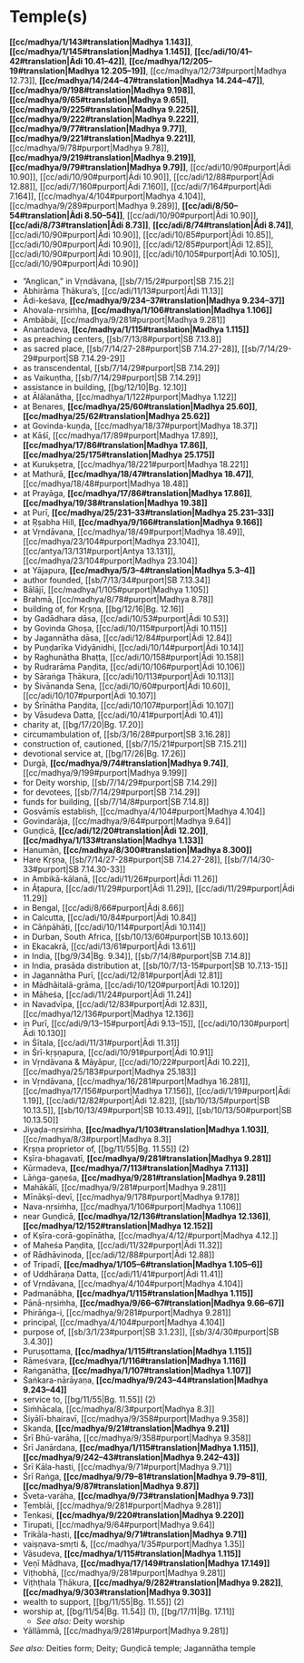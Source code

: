 # Temple(s)

**[[cc/madhya/1/143#translation|Madhya 1.143]]**, **[[cc/madhya/1/145#translation|Madhya 1.145]]**, **[[cc/adi/10/41–42#translation|Ādi 10.41–42]]**, **[[cc/madhya/12/205–19#translation|Madhya 12.205–19]]**, [[cc/madhya/12/73#purport|Madhya 12.73]], **[[cc/madhya/14/244–47#translation|Madhya 14.244–47]]**, **[[cc/madhya/9/198#translation|Madhya 9.198]]**, **[[cc/madhya/9/65#translation|Madhya 9.65]]**, **[[cc/madhya/9/225#translation|Madhya 9.225]]**, **[[cc/madhya/9/222#translation|Madhya 9.222]]**, **[[cc/madhya/9/77#translation|Madhya 9.77]]**, **[[cc/madhya/9/221#translation|Madhya 9.221]]**, [[cc/madhya/9/78#purport|Madhya 9.78]], **[[cc/madhya/9/219#translation|Madhya 9.219]]**, **[[cc/madhya/9/79#translation|Madhya 9.79]]**, [[cc/adi/10/90#purport|Ādi 10.90]], [[cc/adi/10/90#purport|Ādi 10.90]], [[cc/adi/12/88#purport|Ādi 12.88]], [[cc/adi/7/160#purport|Ādi 7.160]], [[cc/adi/7/164#purport|Ādi 7.164]], [[cc/madhya/4/104#purport|Madhya 4.104]], [[cc/madhya/9/289#purport|Madhya 9.289]], **[[cc/adi/8/50–54#translation|Ādi 8.50–54]]**, [[cc/adi/10/90#purport|Ādi 10.90]], **[[cc/adi/8/73#translation|Ādi 8.73]]**, **[[cc/adi/8/74#translation|Ādi 8.74]]**, [[cc/adi/10/90#purport|Ādi 10.90]], [[cc/adi/10/85#purport|Ādi 10.85]], [[cc/adi/10/90#purport|Ādi 10.90]], [[cc/adi/12/85#purport|Ādi 12.85]], [[cc/adi/10/90#purport|Ādi 10.90]], [[cc/adi/10/105#purport|Ādi 10.105]], [[cc/adi/10/90#purport|Ādi 10.90]]

* ”Anglican,” in Vṛndāvana, [[sb/7/15/2#purport|SB 7.15.2]]
* Abhirāma Ṭhākura’s, [[cc/adi/11/13#purport|Ādi 11.13]]
* Ādi-keśava, **[[cc/madhya/9/234–37#translation|Madhya 9.234–37]]**
* Ahovala-nṛsiṁha, **[[cc/madhya/1/106#translation|Madhya 1.106]]**
* Ambābāi, [[cc/madhya/9/281#purport|Madhya 9.281]]
* Anantadeva, **[[cc/madhya/1/115#translation|Madhya 1.115]]**
* as preaching centers, [[sb/7/13/8#purport|SB 7.13.8]]
* as sacred place, [[sb/7/14/27-28#purport|SB 7.14.27-28]], [[sb/7/14/29-29#purport|SB 7.14.29-29]]
* as transcendental, [[sb/7/14/29#purport|SB 7.14.29]]
* as Vaikuṇtha, [[sb/7/14/29#purport|SB 7.14.29]]
* assistance in building, [[bg/12/10|Bg. 12.10]]
* at Ālālanātha, [[cc/madhya/1/122#purport|Madhya 1.122]]
* at Benares, **[[cc/madhya/25/60#translation|Madhya 25.60]]**, **[[cc/madhya/25/62#translation|Madhya 25.62]]**
* at Govinda-kuṇḍa, [[cc/madhya/18/37#purport|Madhya 18.37]]
* at Kāśī, [[cc/madhya/17/89#purport|Madhya 17.89]], **[[cc/madhya/17/86#translation|Madhya 17.86]]**, **[[cc/madhya/25/175#translation|Madhya 25.175]]**
* at Kurukṣetra, [[cc/madhya/18/221#purport|Madhya 18.221]]
* at Mathurā, **[[cc/madhya/18/47#translation|Madhya 18.47]]**, [[cc/madhya/18/48#purport|Madhya 18.48]]
* at Prayāga, **[[cc/madhya/17/86#translation|Madhya 17.86]]**, **[[cc/madhya/19/38#translation|Madhya 19.38]]**
* at Purī, **[[cc/madhya/25/231–33#translation|Madhya 25.231–33]]**
* at Ṛṣabha Hill, **[[cc/madhya/9/166#translation|Madhya 9.166]]**
* at Vṛndāvana, [[cc/madhya/18/49#purport|Madhya 18.49]], [[cc/madhya/23/104#purport|Madhya 23.104]], [[cc/antya/13/131#purport|Antya 13.131]], [[cc/madhya/23/104#purport|Madhya 23.104]]
* at Yājapura, **[[cc/madhya/5/3–4#translation|Madhya 5.3–4]]**
* author founded, [[sb/7/13/34#purport|SB 7.13.34]]
* Bālājī, [[cc/madhya/1/105#purport|Madhya 1.105]]
* Brahmā, [[cc/madhya/8/78#purport|Madhya 8.78]]
* building of, for Kṛṣṇa, [[bg/12/16|Bg. 12.16]]
* by Gadādhara dāsa, [[cc/adi/10/53#purport|Ādi 10.53]]
* by Govinda Ghoṣa, [[cc/adi/10/115#purport|Ādi 10.115]]
* by Jagannātha dāsa, [[cc/adi/12/84#purport|Ādi 12.84]]
* by Puṇḍarīka Vidyānidhi, [[cc/adi/10/14#purport|Ādi 10.14]]
* by Raghunātha Bhaṭṭa, [[cc/adi/10/158#purport|Ādi 10.158]]
* by Rudrarāma Paṇḍita, [[cc/adi/10/106#purport|Ādi 10.106]]
* by Sāraṅga Ṭhākura, [[cc/adi/10/113#purport|Ādi 10.113]]
* by Śivānanda Sena, [[cc/adi/10/60#purport|Ādi 10.60]], [[cc/adi/10/107#purport|Ādi 10.107]]
* by Śrīnātha Paṇḍita, [[cc/adi/10/107#purport|Ādi 10.107]]
* by Vāsudeva Datta, [[cc/adi/10/41#purport|Ādi 10.41]]
* charity at, [[bg/17/20|Bg. 17.20]]
* circumambulation of, [[sb/3/16/28#purport|SB 3.16.28]]
* construction of, cautioned, [[sb/7/15/21#purport|SB 7.15.21]]
* devotional service at, [[bg/17/26|Bg. 17.26]]
* Durgā, **[[cc/madhya/9/74#translation|Madhya 9.74]]**, [[cc/madhya/9/199#purport|Madhya 9.199]]
* for Deity worship, [[sb/7/14/29#purport|SB 7.14.29]]
* for devotees, [[sb/7/14/29#purport|SB 7.14.29]]
* funds for building, [[sb/7/14/8#purport|SB 7.14.8]]
* Gosvāmīs establish, [[cc/madhya/4/104#purport|Madhya 4.104]]
* Govindarāja, [[cc/madhya/9/64#purport|Madhya 9.64]]
* Guṇḍicā, **[[cc/adi/12/20#translation|Ādi 12.20]]**, **[[cc/madhya/1/133#translation|Madhya 1.133]]**
* Hanumān, **[[cc/madhya/8/300#translation|Madhya 8.300]]**
* Hare Kṛṣṇa, [[sb/7/14/27-28#purport|SB 7.14.27-28]], [[sb/7/14/30-33#purport|SB 7.14.30-33]]
* in Ambikā-kālanā, [[cc/adi/11/26#purport|Ādi 11.26]]
* in Āṭapura, [[cc/adi/11/29#purport|Ādi 11.29]], [[cc/adi/11/29#purport|Ādi 11.29]]
* in Bengal, [[cc/adi/8/66#purport|Ādi 8.66]]
* in Calcutta, [[cc/adi/10/84#purport|Ādi 10.84]]
* in Cāṅpāhāṭi, [[cc/adi/10/114#purport|Ādi 10.114]]
* in Durban, South Africa, [[sb/10/13/60#purport|SB 10.13.60]]
* in Ekacakrā, [[cc/adi/13/61#purport|Ādi 13.61]]
* in India, [[bg/9/34|Bg. 9.34]], [[sb/7/14/8#purport|SB 7.14.8]]
* in India, prasāda distribution at, [[sb/10/7/13-15#purport|SB 10.7.13-15]]
* in Jagannātha Purī, [[cc/adi/12/81#purport|Ādi 12.81]]
* in Mādhāitalā-grāma, [[cc/adi/10/120#purport|Ādi 10.120]]
* in Māheśa, [[cc/adi/11/24#purport|Ādi 11.24]]
* in Navadvīpa, [[cc/adi/12/83#purport|Ādi 12.83]], [[cc/madhya/12/136#purport|Madhya 12.136]]
* in Purī, [[cc/adi/9/13–15#purport|Ādi 9.13–15]], [[cc/adi/10/130#purport|Ādi 10.130]]
* in Śītala, [[cc/adi/11/31#purport|Ādi 11.31]]
* in Śrī-kṛṣṇapura, [[cc/adi/10/91#purport|Ādi 10.91]]
* in Vṛndāvana & Māyāpur, [[cc/adi/10/22#purport|Ādi 10.22]], [[cc/madhya/25/183#purport|Madhya 25.183]]
* in Vṛndāvana, [[cc/madhya/16/281#purport|Madhya 16.281]], [[cc/madhya/17/156#purport|Madhya 17.156]], [[cc/adi/1/19#purport|Ādi 1.19]], [[cc/adi/12/82#purport|Ādi 12.82]], [[sb/10/13/5#purport|SB 10.13.5]], [[sb/10/13/49#purport|SB 10.13.49]], [[sb/10/13/50#purport|SB 10.13.50]]
* Jiyaḍa-nṛsiṁha, **[[cc/madhya/1/103#translation|Madhya 1.103]]**, [[cc/madhya/8/3#purport|Madhya 8.3]]
* Kṛṣṇa proprietor of, [[bg/11/55|Bg. 11.55]] (2)
* Kṣīra-bhagavatī, **[[cc/madhya/9/281#translation|Madhya 9.281]]**
* Kūrmadeva, **[[cc/madhya/7/113#translation|Madhya 7.113]]**
* Lāṅga-gaṇeśa, **[[cc/madhya/9/281#translation|Madhya 9.281]]**
* Mahākālī, [[cc/madhya/9/281#purport|Madhya 9.281]]
* Mīnākṣī-devī, [[cc/madhya/9/178#purport|Madhya 9.178]]
* Nava-nṛsiṁha, [[cc/madhya/1/106#purport|Madhya 1.106]]
* near Guṇḍicā, **[[cc/madhya/12/136#translation|Madhya 12.136]]**, **[[cc/madhya/12/152#translation|Madhya 12.152]]**
* of Kṣīra-corā-gopīnātha, [[cc/madhya/4/12/#purport|Madhya 4.12.]]
* of Maheśa Paṇḍita, [[cc/adi/11/32#purport|Ādi 11.32]]
* of Rādhāvinoda, [[cc/adi/12/88#purport|Ādi 12.88]]
* of Tripadī, **[[cc/madhya/1/105–6#translation|Madhya 1.105–6]]**
* of Uddhāraṇa Datta, [[cc/adi/11/41#purport|Ādi 11.41]]
* of Vṛndāvana, [[cc/madhya/4/104#purport|Madhya 4.104]]
* Padmanābha, **[[cc/madhya/1/115#translation|Madhya 1.115]]**
* Pānā-nṛsiṁha, **[[cc/madhya/9/66–67#translation|Madhya 9.66–67]]**
* Phirāṅga-i, [[cc/madhya/9/281#purport|Madhya 9.281]]
* principal, [[cc/madhya/4/104#purport|Madhya 4.104]]
* purpose of, [[sb/3/1/23#purport|SB 3.1.23]], [[sb/3/4/30#purport|SB 3.4.30]]
* Puruṣottama, **[[cc/madhya/1/115#translation|Madhya 1.115]]**
* Rāmeśvara, **[[cc/madhya/1/116#translation|Madhya 1.116]]**
* Raṅganātha, **[[cc/madhya/1/107#translation|Madhya 1.107]]**
* Śaṅkara-nārāyaṇa, **[[cc/madhya/9/243–44#translation|Madhya 9.243–44]]**
* service to, [[bg/11/55|Bg. 11.55]] (2)
* Siṁhācala, [[cc/madhya/8/3#purport|Madhya 8.3]]
* Śiyālī-bhairavī, [[cc/madhya/9/358#purport|Madhya 9.358]]
* Skanda, **[[cc/madhya/9/21#translation|Madhya 9.21]]**
* Śrī Bhū-varāha, [[cc/madhya/9/358#purport|Madhya 9.358]]
* Śrī Janārdana, **[[cc/madhya/1/115#translation|Madhya 1.115]]**, **[[cc/madhya/9/242–43#translation|Madhya 9.242–43]]**
* Śrī Kāla-hasti, [[cc/madhya/9/71#purport|Madhya 9.71]]
* Śrī Raṅga, **[[cc/madhya/9/79–81#translation|Madhya 9.79–81]]**, **[[cc/madhya/9/87#translation|Madhya 9.87]]**
* Śveta-varāha, **[[cc/madhya/9/73#translation|Madhya 9.73]]**
* Ṭemblāi, [[cc/madhya/9/281#purport|Madhya 9.281]]
* Tenkasi, **[[cc/madhya/9/220#translation|Madhya 9.220]]**
* Tirupati, [[cc/madhya/9/64#purport|Madhya 9.64]]
* Trikāla-hasti, **[[cc/madhya/9/71#translation|Madhya 9.71]]**
* vaiṣṇava-smṛti &, [[cc/madhya/1/35#purport|Madhya 1.35]]
* Vāsudeva, **[[cc/madhya/1/115#translation|Madhya 1.115]]**
* Veṇī Mādhava, **[[cc/madhya/17/149#translation|Madhya 17.149]]**
* Viṭhobhā, [[cc/madhya/9/281#purport|Madhya 9.281]]
* Viṭhṭhala Ṭhākura, **[[cc/madhya/9/282#translation|Madhya 9.282]]**, **[[cc/madhya/9/303#translation|Madhya 9.303]]**
* wealth to support, [[bg/11/55|Bg. 11.55]] (2)
* worship at, [[bg/11/54|Bg. 11.54]] (1), [[bg/17/11|Bg. 17.11]]
  * *See also:* Deity worship
* Yāllāmmā, [[cc/madhya/9/281#purport|Madhya 9.281]]

*See also:* Deities form; Deity; Guṇḍicā temple; Jagannātha temple
